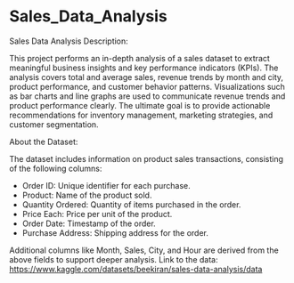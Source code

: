 # Sales_Data_Analysis
Sales Data Analysis Description:

This project performs an in-depth analysis of a sales dataset to extract meaningful business insights and key performance indicators (KPIs). The analysis covers total and average sales, revenue trends by month and city, product performance, and customer behavior patterns. Visualizations such as bar charts and line graphs are used to communicate revenue trends and product performance clearly. The ultimate goal is to provide actionable recommendations for inventory management, marketing strategies, and customer segmentation.

About the Dataset:

The dataset includes information on product sales transactions, consisting of the following columns:
- Order ID: Unique identifier for each purchase.
- Product: Name of the product sold.
- Quantity Ordered: Quantity of items purchased in the order.
- Price Each: Price per unit of the product.
- Order Date: Timestamp of the order.
- Purchase Address: Shipping address for the order.

Additional columns like Month, Sales, City, and Hour are derived from the above fields to support deeper analysis.
Link to the data: https://www.kaggle.com/datasets/beekiran/sales-data-analysis/data
